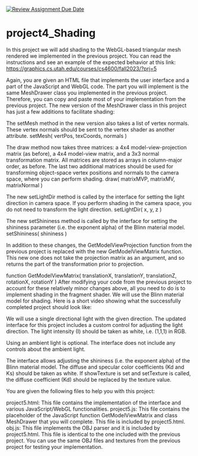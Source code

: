 [![Review Assignment Due Date](https://classroom.github.com/assets/deadline-readme-button-24ddc0f5d75046c5622901739e7c5dd533143b0c8e959d652212380cedb1ea36.svg)](https://classroom.github.com/a/j4s6epSI)
# project4_Shading
In this project we will add shading to the WebGL-based triangular mesh rendered we implemented in the previous project. You can read the instructions and see an example of the expected behavior at this link:
https://graphics.cs.utah.edu/courses/cs4600/fall2023/?prj=5

Again, you are given an HTML file that implements the user interface and a part of the JavaScript and WebGL code. The part you will implement is the same MeshDrawer class you implemented in the previous project. Therefore, you can copy and paste most of your implementation from the previous project. The new version of the MeshDrawer class in this project has just a few additions to facilitate shading:

The setMesh method in the new version also takes a list of vertex normals. These vertex normals should be sent to the vertex shader as another attribute.
setMesh( vertPos, texCoords, normals )

The draw method now takes three matrices: a 4x4 model-view-projection matrix (as before), a 4x4 model-view matrix, and a 3x3 normal transformation matrix. All matrices are stored as arrays in column-major order, as before. The last two additional matrices should be used for transforming object-space vertex positions and normals to the camera space, where you can perform shading.
draw( matrixMVP, matrixMV, matrixNormal )

The new setLightDir method is called by the interface for setting the light direction in camera space. If you perform shading in the camera space, you do not need to transform the light direction.
setLightDir( x, y, z )

The new setShininess method is called by the interface for setting the shininess parameter (i.e. the exponent alpha) of the Blinn material model.
setShininess( shininess )

In addition to these changes, the GetModelViewProjection function from the previous project is replaced with the new GetModelViewMatrix function. This new one does not take the projection matrix as an argument, and so returns the part of the transformation prior to projection.

function GetModelViewMatrix( translationX, translationY, translationZ, rotationX, rotationY )
After modifying your code from the previous project to account for these relatively minor changes above, all you need to do is to implement shading in the fragment shader. We will use the Blinn material model for shading. Here is a short video showing what the successfully completed project should look like:


We will use a single directional light with the given direction. The updated interface for this project includes a custom control for adjusting the light direction. The light intensity (I) should be taken as white, i.e. (1,1,1) in RGB.

Using an ambient light is optional. The interface does not include any controls about the ambient light.

The interface allows adjusting the shininess (i.e. the exponent alpha) of the Blinn material model. The diffuse and specular color coefficients (Kd and Ks) should be taken as white. If showTexture is set and setTexture is called, the diffuse coefficient (Kd) should be replaced by the texture value.

You are given the following files to help you with this project:

project5.html: This file contains the implementation of the interface and various JavaScript/WebGL functionalities.
project5.js: This file contains the placeholder of the JavaScript function GetModelViewMatrix and class MeshDrawer that you will complete. This file is included by project5.html.
obj.js: This file implements the OBJ parser and it is included by project5.html. This file is identical to the one included with the previous project.
You can use the same OBJ files and textures from the previous project for testing your implementation.
